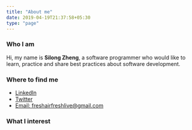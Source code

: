 ```yaml
---
title: "About me"
date: 2019-04-19T21:37:58+05:30
type: "page"
---
```


### Who I am

Hi, my name is **Silong Zheng**, a software programmer who would like to learn, practice and share best practices about software development.

### Where to find me

* [LinkedIn](https://www.linkedin.com/in/silong-zheng-33bb2a94/)
* [Twitter](https://twitter.com/jackhanks8)
* [Email: freshairfreshlive@gmail.com]()

### What I interest
